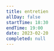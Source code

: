 ```yaml
---
title: entretien
allDay: false
startTime: 18:30
endTime: 19:00
date: 2023-02-20
completed: null
---
```

